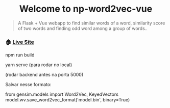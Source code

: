<h1 align="center">Welcome to np-word2vec-vue</h1>

> A Flask + Vue webapp to find similar words of a word, similarity score of two words and finding odd word among a group of words..

### 🏠 [Live Site](https://word2vec-incor.herokuapp.com/)


npm run build

yarn serve (para rodar no local)

(rodar backend antes na porta 5000)


Salvar nesse formato:

from gensim.models import Word2Vec, KeyedVectors   
model.wv.save_word2vec_format('model.bin', binary=True)
